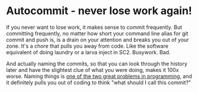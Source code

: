 # Autocommit - never lose work again!

If you never want to lose work, it makes sense to commit frequently. But committing frequently, no matter how short your command line alias for git commit and push is, is a drain on your attention and breaks you out of your zone. It's a chore that pulls you away from code. Like the software equivalent of doing laundry or a larva inject in SC2. Busywork. Bad.

And actually naming the commits, so that you can look through the history later and have the slightest clue of what you were doing, makes it 100x worse. Naming things is [one of the two great problems in programming](https://martinfowler.com/bliki/TwoHardThings.html), and it definitely pulls you out of coding to think "what should I call this commit?"
